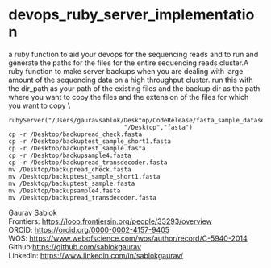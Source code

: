 # devops_ruby_server_implementation
a ruby function to aid your devops for the sequencing reads and to run and generate the paths for the files for the entire sequencing reads cluster.A ruby function to make server backups when you are
dealing with large amount of the sequencing data on a high throughput cluster. run this with the dir_path as your path of the existing files and the backup dir as the path where you want to copy the files and the extension of the files for which you want to copy \

```
rubyServer("/Users/gauravsablok/Desktop/CodeRelease/fasta_sample_datasets/",
                                "/Desktop","fasta")
cp -r /Desktop/backupread_check.fasta
cp -r /Desktop/backuptest_sample_short1.fasta
cp -r /Desktop/backuptest_sample.fasta
cp -r /Desktop/backupsample4.fasta
cp -r /Desktop/backupread_transdecoder.fasta
mv /Desktop/backupread_check.fasta
mv /Desktop/backuptest_sample_short1.fasta
mv /Desktop/backuptest_sample.fasta
mv /Desktop/backupsample4.fasta
mv /Desktop/backupread_transdecoder.fasta
```

Gaurav Sablok \
Frontiers: https://loop.frontiersin.org/people/33293/overview \
ORCID: https://orcid.org/0000-0002-4157-9405 \
WOS: https://www.webofscience.com/wos/author/record/C-5940-2014 \
Github:https://github.com/sablokgaurav \
Linkedin: https://www.linkedin.com/in/sablokgaurav/ 
